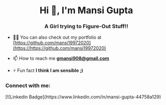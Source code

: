 
<h1 align="center">Hi 👋, I'm Mansi Gupta</h1>
<h3 align="center">A Girl trying to Figure-Out Stuff!!</h3>

- 👨‍💻 You can also check out my portfolio at [https://github.com/mansi19972020](https://https://github.com/mansi19972020)

- 📫 How to reach me **gmansi908@gmail.com**

- ⚡ Fun fact **I think I am sensible ;)**

<h3 align="left">Connect with me:</h3>
<p align="left">
[![Linkedin Badge](https://www.linkedin.com/in/mansi-gupta-44758a129)
</p>







